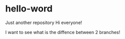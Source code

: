 # hello-word
Just another repository
Hi everyone!

I want to see what is the diffence between 2 branches!
